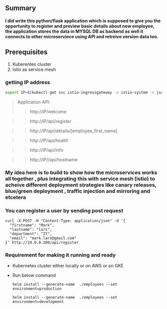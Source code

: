 ## Summary
#### I did write this python/flask application which is supposed to give you the opportunity to register and preview basic details about new employee, the application stores the data in MYSQL DB as backend as well it connects to other microserviece using API and retreive version data too. 

## Prerequisites
1. Kuberentes cluster 
2. Istio as service mesh 

### getting IP address
```bash
export IP=$(kubectl get svc istio-ingressgateway -n istio-system -o jsonpath='{.status.loadBalancer.ingress[0].ip}')
```
> Application API:
>> http://IP/welcome 

>> http://IP/api/register

>> http://IP/api/details/[employee_first_name]

>> http://IP/api/health

>> http://IP/api/info 

>> http://IP//api/hostname 
  
### My idea here is to build to show how the microservices works all together , plus integrating this with service mesh (istio) to acheive different deployment strategies like canary releases, blue/green deployment , traffic injection and mirroring and etcetera

### You can register a user by sending post request 
```
curl -X POST -H "Content-Type: application/json" -d '{
  "firstname": "Mark",
  "lastname": "lars",
  "department": "IT",
  "email": "mark.lars@gmail.com"
}' http://10.0.0.200/api/register
```

### Requirement for making it running and ready
- Kubernetes cluster either locally or on AWS or on GKE
- Run below command 
  
  `helm install --generate-name  ./employees --set environment=production`

  `helm install --generate-name  ./employees --set environment=development`

